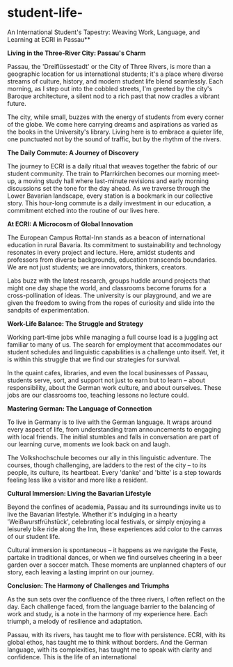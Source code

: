 # student-life-

An International Student's Tapestry: Weaving Work, Language, and Learning at ECRI in Passau**

**Living in the Three-River City: Passau's Charm**

Passau, the 'Dreiflüssestadt' or the City of Three Rivers, is more than a geographic location for us international students; it's a place where diverse streams of culture, history, and modern student life blend seamlessly. Each morning, as I step out into the cobbled streets, I'm greeted by the city's Baroque architecture, a silent nod to a rich past that now cradles a vibrant future.

The city, while small, buzzes with the energy of students from every corner of the globe. We come here carrying dreams and aspirations as varied as the books in the University's library. Living here is to embrace a quieter life, one punctuated not by the sound of traffic, but by the rhythm of the rivers.

**The Daily Commute: A Journey of Discovery**

The journey to ECRI is a daily ritual that weaves together the fabric of our student community. The train to Pfarrkirchen becomes our morning meet-up, a moving study hall where last-minute revisions and early morning discussions set the tone for the day ahead. As we traverse through the Lower Bavarian landscape, every station is a bookmark in our collective story. This hour-long commute is a daily investment in our education, a commitment etched into the routine of our lives here.

**At ECRI: A Microcosm of Global Innovation**

The European Campus Rottal-Inn stands as a beacon of international education in rural Bavaria. Its commitment to sustainability and technology resonates in every project and lecture. Here, amidst students and professors from diverse backgrounds, education transcends boundaries. We are not just students; we are innovators, thinkers, creators.

Labs buzz with the latest research, groups huddle around projects that might one day shape the world, and classrooms become forums for a cross-pollination of ideas. The university is our playground, and we are given the freedom to swing from the ropes of curiosity and slide into the sandpits of experimentation.

**Work-Life Balance: The Struggle and Strategy**

Working part-time jobs while managing a full course load is a juggling act familiar to many of us. The search for employment that accommodates our student schedules and linguistic capabilities is a challenge unto itself. Yet, it is within this struggle that we find our strategies for survival.

In the quaint cafes, libraries, and even the local businesses of Passau, students serve, sort, and support not just to earn but to learn – about responsibility, about the German work culture, and about ourselves. These jobs are our classrooms too, teaching lessons no lecture could.

**Mastering German: The Language of Connection**

To live in Germany is to live with the German language. It wraps around every aspect of life, from understanding tram announcements to engaging with local friends. The initial stumbles and falls in conversation are part of our learning curve, moments we look back on and laugh.

The Volkshochschule becomes our ally in this linguistic adventure. The courses, though challenging, are ladders to the rest of the city – to its people, its culture, its heartbeat. Every 'danke' and 'bitte' is a step towards feeling less like a visitor and more like a resident.

**Cultural Immersion: Living the Bavarian Lifestyle**

Beyond the confines of academia, Passau and its surroundings invite us to live the Bavarian lifestyle. Whether it's indulging in a hearty 'Weißwurstfrühstück', celebrating local festivals, or simply enjoying a leisurely bike ride along the Inn, these experiences add color to the canvas of our student life.

Cultural immersion is spontaneous – it happens as we navigate the Feste, partake in traditional dances, or when we find ourselves cheering in a beer garden over a soccer match. These moments are unplanned chapters of our story, each leaving a lasting imprint on our journey.

**Conclusion: The Harmony of Challenges and Triumphs**

As the sun sets over the confluence of the three rivers, I often reflect on the day. Each challenge faced, from the language barrier to the balancing of work and study, is a note in the harmony of my experience here. Each triumph, a melody of resilience and adaptation.

Passau, with its rivers, has taught me to flow with persistence. ECRI, with its global ethos, has taught me to think without borders. And the German language, with its complexities, has taught me to speak with clarity and confidence. This is the life of an international
